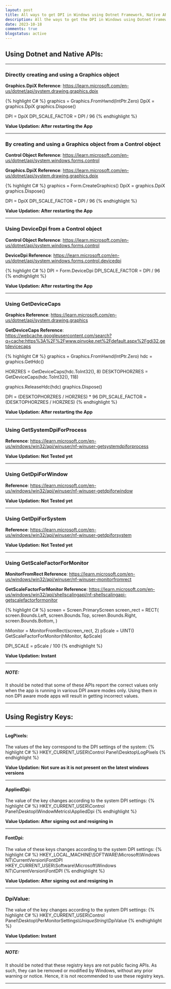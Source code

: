 ```yaml
---
layout: post
title: All ways to get DPI in Windows using Dotnet Framework, Native APIs & Registry.
description: All the ways to get the DPI in Windows using Dotnet Framework, Native APIs & Registry.
date: 2023-10-18
comments: true
blogstatus: active
---
```


## Using Dotnet and Native APIs:
<hr>

### Directly creating and using a Graphics object

**Graphics.DpiX Reference**: <https://learn.microsoft.com/en-us/dotnet/api/system.drawing.graphics.dpix>

{% highlight C# %}
graphics = Graphics.FromHwnd(IntPtr.Zero)
DpiX = graphics.DpiX
graphics.Dispose()

DPI = DpiX 
DPI_SCALE_FACTOR = DPI / 96
{% endhighlight %}

**Value Updation: After restarting the App**
<hr>

### By creating and using a Graphics object from a Control object
**Control Object Reference**: <https://learn.microsoft.com/en-us/dotnet/api/system.windows.forms.control>

**Graphics.DpiX Reference**: <https://learn.microsoft.com/en-us/dotnet/api/system.drawing.graphics.dpix>

{% highlight C# %}
graphics = Form.CreateGraphics()
DpiX = graphics.DpiX
graphics.Dispose()

DPI = DpiX
DPI_SCALE_FACTOR = DPI / 96
{% endhighlight %}

**Value Updation: After restarting the App**
<hr>

### Using DeviceDpi from a Control object
**Control Object Reference**: <https://learn.microsoft.com/en-us/dotnet/api/system.windows.forms.control>

**DeviceDpi Reference**: <https://learn.microsoft.com/en-us/dotnet/api/system.windows.forms.control.devicedpi>

{% highlight C# %}
DPI = Form.DeviceDpi 
DPI_SCALE_FACTOR = DPI / 96
{% endhighlight %}

**Value Updation: After restarting the App**
<hr>

### Using GetDeviceCaps
**Graphics Reference**: <https://learn.microsoft.com/en-us/dotnet/api/system.drawing.graphics>

**GetDeviceCaps Reference**: <https://webcache.googleusercontent.com/search?q=cache:https%3A%2F%2Fwww.pinvoke.net%2Fdefault.aspx%2Fgdi32.getdevicecaps>

{% highlight C# %}
graphics = Graphics.FromHwnd(IntPtr.Zero)
hdc = graphics.GetHdc()

HORZRES = GetDeviceCaps(hdc.ToInt32(), 8)
DESKTOPHORZRES = GetDeviceCaps(hdc.ToInt32(), 118)

graphics.ReleaseHdc(hdc)
graphics.Dispose()

DPI = (DESKTOPHORZRES / HORZRES) * 96
DPI_SCALE_FACTOR = (DESKTOPHORZRES / HORZRES)
{% endhighlight %}

**Value Updation: After restarting the App**
<hr>

### Using GetSystemDpiForProcess
**Reference**: <https://learn.microsoft.com/en-us/windows/win32/api/winuser/nf-winuser-getsystemdpiforprocess>

**Value Updation: Not Tested yet**
<hr>

### Using GetDpiForWindow
**Reference**: <https://learn.microsoft.com/en-us/windows/win32/api/winuser/nf-winuser-getdpiforwindow>

**Value Updation: Not Tested yet**
<hr>

### Using GetDpiForSystem
**Reference**: <https://learn.microsoft.com/en-us/windows/win32/api/winuser/nf-winuser-getdpiforsystem>

**Value Updation: Not Tested yet**
<hr>

### Using GetScaleFactorForMonitor
**MonitorFromRect Reference**: <https://learn.microsoft.com/en-us/windows/win32/api/winuser/nf-winuser-monitorfromrect>

**GetScaleFactorForMonitor Reference**: <https://learn.microsoft.com/en-us/windows/win32/api/shellscalingapi/nf-shellscalingapi-getscalefactorformonitor>

{% highlight C# %}
screen = Screen.PrimaryScreen
screen_rect = RECT(
    screen.Bounds.Left,
    screen.Bounds.Top,
    screen.Bounds.Right,
    screen.Bounds.Bottom,
)

hMonitor = MonitorFromRect(screen_rect, 2)
pScale = UINT()
GetScaleFactorForMonitor(hMonitor, &pScale)

DPI_SCALE = pScale / 100
{% endhighlight %}

**Value Updation: Instant**
<hr>

##### NOTE: 
It should be noted that some of these APIs report the correct values only when the app is running in various DPI aware modes only. Using them in non DPI aware mode apps will result in getting incorrect values.
<hr>

## Using Registry Keys:

<hr>

#### LogPixels:
The values of the key correspond to the DPI settings of the system:
{% highlight C# %}
HKEY_CURRENT_USER\Control Panel\Desktop\LogPixels
{% endhighlight %}

**Value Updation: Not sure as it is not present on the latest windows versions**
<hr>

#### AppliedDpi:
The value of the key changes according to the system DPI settings:
{% highlight C# %}
HKEY_CURRENT_USER\Control Panel\Desktop\WindowMetrics\AppliedDpi
{% endhighlight %}

**Value Updation: After signing out and resigning in**
<hr>

#### FontDpi:
The value of these keys changes according to the system DPI settings:
{% highlight C# %}
HKEY_LOCAL_MACHINE\SOFTWARE\Microsoft\Windows NT\CurrentVersion\FontDPI
HKEY_CURRENT_USER\Software\Microsoft\Windows NT\CurrentVersion\FontDPI
{% endhighlight %}

**Value Updation: After signing out and resigning in**
<hr>

### DpiValue:
The value of the key changes according to the system DPI settings:
{% highlight C# %}
HKEY_CURRENT_USER\Control Panel\Desktop\PerMonitorSettings\\*UniqueString*\\DpiValue
{% endhighlight %}

**Value Updation: Instant**
<hr>

##### NOTE: 
It should be noted that these registry keys are not public facing APIs. As such, they can be removed or modified by Windows, without any prior warning or notice. Hence, it is not recommended to use these registry keys.
<hr>